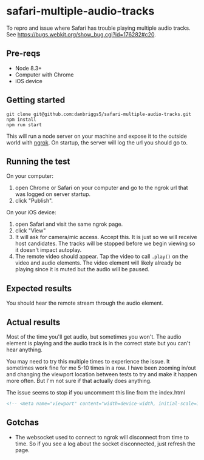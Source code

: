 # safari-multiple-audio-tracks
To repro and issue where Safari has trouble playing multiple audio tracks. See https://bugs.webkit.org/show_bug.cgi?id=176282#c20.

## Pre-reqs
- Node 8.3+
- Computer with Chrome
- iOS device

## Getting started
```shell
git clone git@github.com:danbriggs5/safari-multiple-audio-tracks.git
npm install
npm run start
```

This will run a node server on your machine and expose it to the outside world with [ngrok](https://ngrok.com/). On startup, the server will log the url you should go to.

## Running the test
On your computer:
1. open Chrome or Safari on your computer and go to the ngrok url that was logged on server startup.
2. click "Publish".

On your iOS device:
1. open Safari and visit the same ngrok page.
2. click "View"
3. It will ask for camera/mic access. Accept this. It is just so we will receive host candidates. The tracks will be stopped before we begin viewing so it doesn't impact autoplay.
4. The remote video should appear. Tap the video to call `.play()` on the video and audio elements. The video element will likely already be playing since it is muted but the audio will be paused.

## Expected results
You should hear the remote stream through the audio element.

## Actual results
Most of the time you'll get audio, but sometimes you won't. The audio element is playing and the audio track is in the correct state but you can't hear anything.

You may need to try this multiple times to experience the issue. It sometimes work fine for me 5-10 times in a row. I have been zooming in/out and changing the viewport location between tests to try and make it happen more often. But I'm not sure if that actually does anything.

The issue seems to stop if you uncomment this line from the index.html
```html
<!-- <meta name="viewport" content="width=device-width, initial-scale=1.0"> -->
```

## Gotchas
- The websocket used to connect to ngrok will disconnect from time to time. So if you see a log about the socket disconnected, just refresh the page.